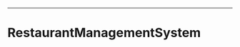 -------------------------------------------------------------------------------
# RestaurantManagementSystem
